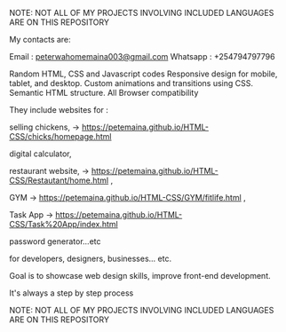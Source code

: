 NOTE: NOT ALL OF MY PROJECTS INVOLVING  INCLUDED LANGUAGES ARE ON THIS REPOSITORY

My contacts are:


Email : peterwahomemaina003@gmail.com
Whatsapp : +254794797796

Random HTML, CSS and Javascript codes
Responsive design for mobile, tablet, and desktop.
Custom animations and transitions using CSS.
Semantic HTML structure.
All Browser compatibility

They include websites for :

selling chickens,    ->   https://petemaina.github.io/HTML-CSS/chicks/homepage.html

digital calculator, 

restaurant website,  ->   https://petemaina.github.io/HTML-CSS/Restautant/home.html  ,

 GYM                 ->   https://petemaina.github.io/HTML-CSS/GYM/fitlife.html  ,  
 
 Task App            ->   https://petemaina.github.io/HTML-CSS/Task%20App/index.html
 
password generator...etc

for developers, designers, businesses... etc.

Goal is to showcase web design skills, improve front-end development.

It's always a step by step process  

NOTE: NOT ALL OF MY PROJECTS INVOLVING INCLUDED LANGUAGES ARE ON THIS REPOSITORY
